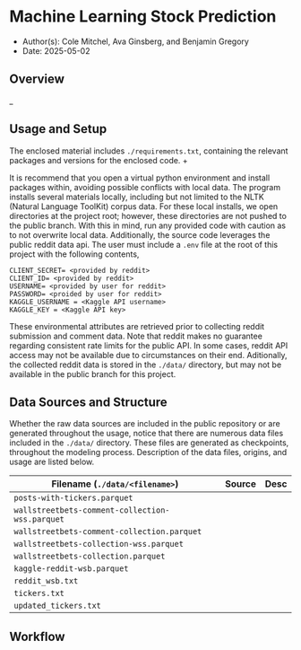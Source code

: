 # Machine Learning Stock Prediction
- Author(s): Cole Mitchel, Ava Ginsberg, and Benjamin Gregory
- Date: 2025-05-02

## Overview
_

## Usage and Setup
The enclosed material includes `./requirements.txt`, containing the relevant packages and versions for the enclosed code. +

It is recommend that you open a virtual python environment and install packages within, avoiding possible conflicts with local data. The program installs several materials locally, including but not limited to the NLTK (Natural Language ToolKit) corpus data. For these local installs, we open directories at the project root; however, these directories are not pushed to the public branch. With this in mind, run any provided code with caution as to not overwrite local data. Additionally, the source code leverages the public reddit data api. The user must include a `.env` file at the root of this project with the following contents,
```
CLIENT_SECRET= <provided by reddit>
CLIENT_ID= <provided by reddit>
USERNAME= <provided by user for reddit>
PASSWORD= <proided by user for reddit>
KAGGLE_USERNAME = <Kaggle API username>
KAGGLE_KEY = <Kaggle API key>
```
These environmental attributes are retrieved prior to collecting reddit submission and comment data. Note that reddit makes no guarantee regarding consistent rate limits for the public API. In some cases, reddit API access may not be available due to circumstances on their end. Aditionally, the collected reddit data is stored in the `./data/` directory, but may not be available in the public branch for this project.

## Data Sources and Structure
Whether the raw data sources are included in the public repository or are generated throughout the usage, notice that there are numerous data files included in the `./data/` directory. These files are generated as checkpoints, throughout the modeling process. Description of the data files, origins, and usage are listed below. 

| Filename (`./data/<filename>`) | Source | Desc |
|---|---|---|
| `posts-with-tickers.parquet` |  |  |
| `wallstreetbets-comment-collection-wss.parquet` |  |  |
| `wallstreetbets-comment-collection.parquet` |  |  |
| `wallstreetbets-collection-wss.parquet` |  |  |
| `wallstreetbets-collection.parquet` |  |  |
| `kaggle-reddit-wsb.parquet` |  |  |
| `reddit_wsb.txt` |  |  |
| `tickers.txt` |  |  |
| `updated_tickers.txt` |  |  |

## Workflow

